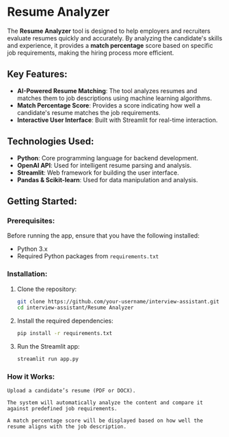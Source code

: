 # Resume Analyzer

The **Resume Analyzer** tool is designed to help employers and recruiters evaluate resumes quickly and accurately. By analyzing the candidate's skills and experience, it provides a **match percentage** score based on specific job requirements, making the hiring process more efficient.

## **Key Features**:
- **AI-Powered Resume Matching**: The tool analyzes resumes and matches them to job descriptions using machine learning algorithms.
- **Match Percentage Score**: Provides a score indicating how well a candidate's resume matches the job requirements.
- **Interactive User Interface**: Built with Streamlit for real-time interaction.
  
## **Technologies Used**:
- **Python**: Core programming language for backend development.
- **OpenAI API**: Used for intelligent resume parsing and analysis.
- **Streamlit**: Web framework for building the user interface.
- **Pandas & Scikit-learn**: Used for data manipulation and analysis.

## **Getting Started**:

### Prerequisites:
Before running the app, ensure that you have the following installed:
- Python 3.x
- Required Python packages from `requirements.txt`

### Installation:

1. Clone the repository:
   ```bash
   git clone https://github.com/your-username/interview-assistant.git
   cd interview-assistant/Resume Analyzer

2. Install the required dependencies:
    ```bash
   pip install -r requirements.txt

3. Run the Streamlit app:
    ```bash
   streamlit run app.py


### How it Works:

    Upload a candidate’s resume (PDF or DOCX).

    The system will automatically analyze the content and compare it against predefined job requirements.
    
    A match percentage score will be displayed based on how well the resume aligns with the job description.

